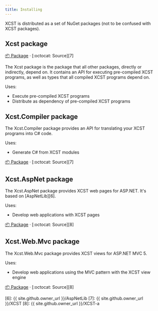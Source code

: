 ```yaml
---
title: Installing
---
```

XCST is distributed as a set of NuGet packages (not to be confused with XCST packages).

Xcst package
------------
[:package: Package][1] · [:octocat: Source][7]

The Xcst package is the package that all other packages, directly or indirectly, depend on. It contains an API for executing pre-compiled XCST programs, as well as types that all compiled XCST programs depend on.

Uses:

- Execute pre-compiled XCST programs
- Distribute as dependency of pre-compiled XCST programs

Xcst.Compiler package
---------------------
The Xcst.Compiler package provides an API for translating your XCST programs into C# code.

Uses:

- Generate C# from XCST modules

[:package: Package][2] · [:octocat: Source][7]

Xcst.AspNet package
-------------------
The Xcst.AspNet package provides XCST web pages for ASP.NET. It's based on [AspNetLib][6].

Uses:

- Develop web applications with XCST pages

[:package: Package][5] · [:octocat: Source][8]

Xcst.Web.Mvc package
--------------------
The Xcst.Web.Mvc package provides XCST views for ASP.NET MVC 5.

Uses:

- Develop web applications using the MVC pattern with the XCST view engine

[:package: Package][4] · [:octocat: Source][8]

[1]: https://www.nuget.org/packages/Xcst
[2]: https://www.nuget.org/packages/Xcst.Compiler
[4]: https://www.nuget.org/packages/Xcst.Web.Mvc
[5]: https://www.nuget.org/packages/Xcst.AspNet
[6]: {{ site.github.owner_url }}/AspNetLib
[7]: {{ site.github.owner_url }}/XCST
[8]: {{ site.github.owner_url }}/XCST-a
